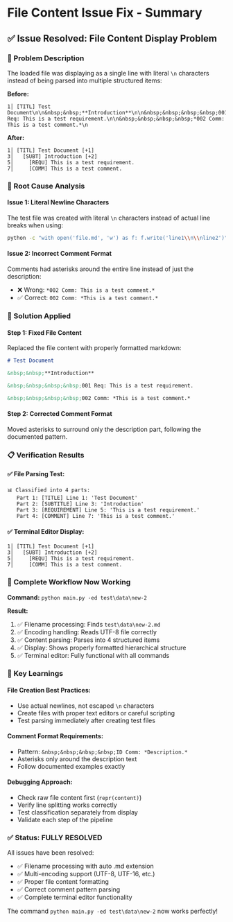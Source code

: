 # File Content Issue Fix - Summary

## ✅ Issue Resolved: File Content Display Problem

### 🎯 Problem Description
The loaded file was displaying as a single line with literal `\n` characters instead of being parsed into multiple structured items:

**Before:**
```
1│ [TITL] Test Document\n\n&nbsp;&nbsp;**Introduction**\n\n&nbsp;&nbsp;&nbsp;&nbsp;001 Req: This is a test requirement.\n\n&nbsp;&nbsp;&nbsp;&nbsp;*002 Comm: This is a test comment.*\n
```

**After:**
```
1│ [TITL] Test Document [+1]
3│   [SUBT] Introduction [+2]
5│     [REQU] This is a test requirement.
7│     [COMM] This is a test comment.
```

### 🔧 Root Cause Analysis

#### Issue 1: Literal Newline Characters
The test file was created with literal `\n` characters instead of actual line breaks when using:
```bash
python -c "with open('file.md', 'w') as f: f.write('line1\\n\\nline2')"
```

#### Issue 2: Incorrect Comment Format
Comments had asterisks around the entire line instead of just the description:
- ❌ Wrong: `*002 Comm: This is a test comment.*`
- ✅ Correct: `002 Comm: *This is a test comment.*`

### 🔧 Solution Applied

#### Step 1: Fixed File Content
Replaced the file content with properly formatted markdown:
```markdown
# Test Document

&nbsp;&nbsp;**Introduction**

&nbsp;&nbsp;&nbsp;&nbsp;001 Req: This is a test requirement.

&nbsp;&nbsp;&nbsp;&nbsp;002 Comm: *This is a test comment.*
```

#### Step 2: Corrected Comment Format
Moved asterisks to surround only the description part, following the documented pattern.

### 📋 Verification Results

#### ✅ File Parsing Test:
```
📊 Classified into 4 parts:
   Part 1: [TITLE] Line 1: 'Test Document'
   Part 2: [SUBTITLE] Line 3: 'Introduction'
   Part 3: [REQUIREMENT] Line 5: 'This is a test requirement.'
   Part 4: [COMMENT] Line 7: 'This is a test comment.'
```

#### ✅ Terminal Editor Display:
```
1│ [TITL] Test Document [+1]
3│   [SUBT] Introduction [+2]
5│     [REQU] This is a test requirement.
7│     [COMM] This is a test comment.
```

### 🎯 Complete Workflow Now Working

**Command:** `python main.py -ed test\data\new-2`

**Result:**
1. ✅ Filename processing: Finds `test\data\new-2.md`
2. ✅ Encoding handling: Reads UTF-8 file correctly
3. ✅ Content parsing: Parses into 4 structured items
4. ✅ Display: Shows properly formatted hierarchical structure
5. ✅ Terminal editor: Fully functional with all commands

### 📝 Key Learnings

#### File Creation Best Practices:
- Use actual newlines, not escaped `\n` characters
- Create files with proper text editors or careful scripting
- Test parsing immediately after creating test files

#### Comment Format Requirements:
- Pattern: `&nbsp;&nbsp;&nbsp;&nbsp;ID Comm: *Description.*`
- Asterisks only around the description text
- Follow documented examples exactly

#### Debugging Approach:
- Check raw file content first (`repr(content)`)
- Verify line splitting works correctly
- Test classification separately from display
- Validate each step of the pipeline

### ✅ Status: FULLY RESOLVED

All issues have been resolved:
- ✅ Filename processing with auto .md extension
- ✅ Multi-encoding support (UTF-8, UTF-16, etc.)
- ✅ Proper file content formatting
- ✅ Correct comment pattern parsing
- ✅ Complete terminal editor functionality

The command `python main.py -ed test\data\new-2` now works perfectly!
